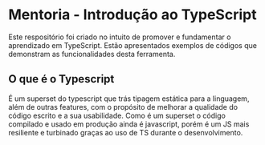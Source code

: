 # Mentoria - Introdução ao TypeScript

Este respositório foi criado no intuito de promover e fundamentar o aprendizado em TypeScript. Estão apresentados exemplos de códigos que demonstram as 
funcionalidades desta ferramenta. 

## O que é o Typescript

É um superset do typescript que trás tipagem estática para a linguagem, além de outras features, com o propósito de melhorar a qualidade do código escrito e a sua usabilidade. Como é um superset o código compilado e usado em produção ainda é javascript, porém é um JS mais resiliente e turbinado graças ao uso de TS durante o desenvolvimento.
